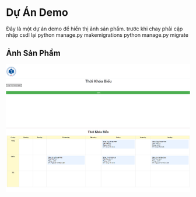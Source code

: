 # Dự Án Demo

Đây là một dự án demo để hiển thị ảnh sản phẩm.
trước khi chay phải cập nhập csdl lại
python manage.py makemigrations
python manage.py migrate
## Ảnh Sản Phẩm

![Ảnh Sản Phẩm](./Untitled.png)
![Ảnh Sản Phẩm](./Untitled2.png)
